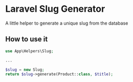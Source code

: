 # Laravel Slug Generator
A little helper to generate a unique slug from the database

## How to use it

```php
use App\Helpers\Slug;

...

$slug = new Slug;
return $slug->generate(Product::class, $title);
```
